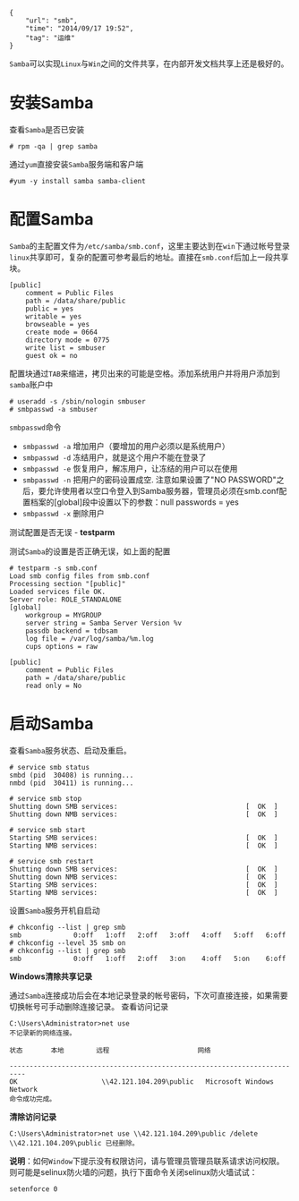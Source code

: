 ```
{
    "url": "smb",
    "time": "2014/09/17 19:52",
    "tag": "运维"
}
```

`Samba`可以实现`Linux`与`Win`之间的文件共享，在内部开发文档共享上还是极好的。

# 安装Samba

查看`Samba`是否已安装
```
# rpm -qa | grep samba
```
通过`yum`直接安装`Samba`服务端和客户端
```
#yum -y install samba samba-client
```

# 配置Samba

`Samba`的主配置文件为`/etc/samba/smb.conf`，这里主要达到在`win`下通过帐号登录`linux`共享即可，复杂的配置可参考最后的地址。直接在`smb.conf`后加上一段共享块。

```
[public]
    comment = Public Files
    path = /data/share/public
    public = yes
    writable = yes
    browseable = yes
    create mode = 0664
    directory mode = 0775
    write list = smbuser
    guest ok = no
```
配置块通过`TAB`来缩进，拷贝出来的可能是空格。添加系统用户并将用户添加到`samba`账户中
```
# useradd -s /sbin/nologin smbuser
# smbpasswd -a smbuser
```
`smbpasswd`命令

- `smbpasswd -a` 增加用户（要增加的用户必须以是系统用户）
- `smbpasswd -d` 冻结用户，就是这个用户不能在登录了
- `smbpasswd -e` 恢复用户，解冻用户，让冻结的用户可以在使用
- `smbpasswd -n` 把用户的密码设置成空. 注意如果设置了"NO PASSWORD"之后，要允许使用者以空口令登入到Samba服务器，管理员必须在smb.conf配置档案的[global]段中设置以下的参数：null passwords = yes
- `smbpasswd -x` 删除用户 

测试配置是否无误 - **testparm**

测试`Samba`的设置是否正确无误，如上面的配置
```
# testparm -s smb.conf 
Load smb config files from smb.conf
Processing section "[public]"
Loaded services file OK.
Server role: ROLE_STANDALONE
[global]
    workgroup = MYGROUP
    server string = Samba Server Version %v
    passdb backend = tdbsam
    log file = /var/log/samba/%m.log
    cups options = raw
 
[public]
    comment = Public Files
    path = /data/share/public
    read only = No
```
# 启动Samba

查看`Samba`服务状态、启动及重启。
```
# service smb status
smbd (pid  30408) is running...
nmbd (pid  30411) is running...
 
# service smb stop
Shutting down SMB services:                                [  OK  ]
Shutting down NMB services:                                [  OK  ]
 
# service smb start
Starting SMB services:                                     [  OK  ]
Starting NMB services:                                     [  OK  ]
 
# service smb restart
Shutting down SMB services:                                [  OK  ]
Shutting down NMB services:                                [  OK  ]
Starting SMB services:                                     [  OK  ]
Starting NMB services:                                     [  OK  ]
```
设置`Samba`服务开机自启动
```
# chkconfig --list | grep smb
smb             0:off   1:off   2:off   3:off   4:off   5:off   6:off
# chkconfig --level 35 smb on
# chkconfig --list | grep smb
smb             0:off   1:off   2:off   3:on    4:off   5:on    6:off
```

**Windows清除共享记录**

通过`Samba`连接成功后会在本地记录登录的帐号密码，下次可直接连接，如果需要切换帐号可手动删除连接记录。
查看访问记录

```
C:\Users\Administrator>net use
不记录新的网络连接。
 
状态       本地        远程                      网络
 
--------------------------------------------------------------------------
OK                     \\42.121.104.209\public   Microsoft Windows Network
命令成功完成。
```
**清除访问记录**
```
C:\Users\Administrator>net use \\42.121.104.209\public /delete
\\42.121.104.209\public 已经删除。
```

**说明**：如何`Window`下提示没有权限访问，请与管理员管理员联系请求访问权限。则可能是selinux防火墙的问题，执行下面命令关闭selinux防火墙试试：

```
setenforce 0
```